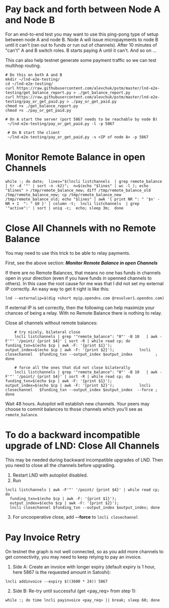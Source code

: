 Pay back and forth between Node A and Node B 
=============================================

For an end-to-end test you may want to use this ping-pong type of setup between node A and node B. Node A will issue micropayments to node B until it can't (ran out to funds or run out of channels). After 10 minutes of "can't" A and B switch roles. B starts paying A until it can't. And so on ...

This can also help testnet generate some payment traffic so we can test multihop routing.

```
# Do this on both A and B
mkdir ~/lnd-e2e-testing/
cd ~/lnd-e2e-testing/
curl https://raw.githubusercontent.com/alevchuk/pstm/master/lnd-e2e-testing/get_balance_report.py > ./get_balance_report.py
curl https://raw.githubusercontent.com/alevchuk/pstm/master/lnd-e2e-testing/pay_or_get_paid.py > ./pay_or_get_paid.py
chmod +x ./get_balance_report.py
chmod +x ./pay_or_get_paid.py

# On A start the server (port 5867 needs to be reachable by node B)
 ~/lnd-e2e-testing/pay_or_get_paid.py -l -p 5867
 
 # On B start the client
 ~/lnd-e2e-testing/pay_or_get_paid.py -s <IP of node A> -p 5867
```



Monitor Remote Balance in open Channels
=======================================
```
while :; do date;  lines="$(lncli listchannels  | grep remote_balance | tr -d '"' | sort -n -k2)";  n=$(echo "$lines" | wc -l ); echo "$lines" > /tmp/remote_balance_new; diff /tmp/remote_balance_old /tmp/remote_balance_new; cp /tmp/remote_balance_new /tmp/remote_balance_old; echo "$lines" | awk '{ print NR ": " '$n' - NR + 1  ": " $0 }' | column -t;  lncli listchannels  | grep '"active":' | sort | uniq -c;  echo; sleep 3m;  done
```


Close All Channels with no Remote Balance
=========================================

You may need to use this trick to be able to relay payments.

First, see the above section: ***Monitor Remote Balance in open Channels***

If there are no Remote Balances, that means no one has funds in channels open in your direction (even if you have funds in openned channels to others). In this case the root cause for me was that I did not set my external IP correctly. An easy way to get it right is like this:
```
lnd --externalip=$(dig +short myip.opendns.com @resolver1.opendns.com)
```
 
If external IP is set correctly, then the following can help maximize your chances of being a relay. With no Remote Balance there is nothing to relay.

Close all channels without remote balances:
```
    # try nicely, bilateral close
    lncli listchannels | grep '"remote_balance": "0"' -B 10   | awk -F'"' '/point/ {print $4}' | sort -R | while read cp; do           funding_txn=$(echo $cp | awk -F: '{print $1}');           output_index=$(echo $cp | awk -F: '{print $2}');           lncli closechannel   $funding_txn --output_index $output_index          ;         done

    # force all the ones that did not close bilaterally
    lncli listchannels | grep '"remote_balance": "0"' -B 10   | awk -F'"' '/point/ {print $4}' | sort -R | while read cp; do           funding_txn=$(echo $cp | awk -F: '{print $1}');           output_index=$(echo $cp | awk -F: '{print $2}');           lncli closechannel   $funding_txn --output_index $output_index  --force ;         done
```

Wait 48 hours. Autopilot will establish new channels. Your peers may choose to commit balances to those channels which you'll see as `remote_balance`.


To do a backward incompatible upgrade of LND: Close All Channels
================================================================

This may be needed during backward incompatible upgrades of LND. Then you need to close all the channels before upgrading.

1. Restart LND with autopilot disabled.
2. Run
```
lncli listchannels | awk -F'"' '/point/ {print $4}' | while read cp; do 
  funding_txn=$(echo $cp | awk -F: '{print $1}');
  output_index=$(echo $cp | awk -F: '{print $2}'); 
  lncli closechannel $funding_txn --output_index $output_index; done
```
3. For uncooperative close, add **--force** to  `lncli closechannel` 

Pay Invoice Retry
=================

On testnet the graph is not well connected, so as you add more channels to get connectivity, you may need to keep retying to pay an invoice. 

1. Side A: Create an invoice with longer expiry (default expiry is 1 hour, here 5867 is the requested amount in Satoshi):
```
lncli addinvoice --expiry $((3600 * 24)) 5867
```

2. Side B: Re-try until successful (get <pay_req> from step 1):
```
while :; do time lncli payinvoice <pay_req> || break; sleep 60; done
```

